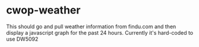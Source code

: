 # cwop-weather

This should go and pull weather information from findu.com and then display a javascript graph for the past 24 hours. Currently it's hard-coded to use DW5092 
